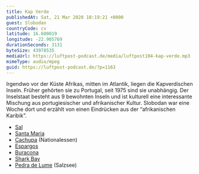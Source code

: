 ```yaml
---
title: Kap Verde
publishedAt: Sat, 21 Mar 2020 18:19:21 +0000
guest: Slobodan
countryCode: cv
latitude: 16.600019
longitude: -22.905769
durationSeconds: 3131
byteSize: 43978535
mediaUrl: https://luftpost-podcast.de/media/luftpost104-kap-verde.mp3
mimeType: audio/mpeg
guid: https://luftpost-podcast.de/?p=1163
---
```


Irgendwo vor der Küste Afrikas, mitten im Atlantik, liegen die Kapverdischen Inseln. Früher gehörten sie zu Portugal, seit 1975 sind sie unabhängig. Der Inselstaat besteht aus 9 bewohnten Inseln und ist kulturell eine interessante Mischung aus portugiesischer und afrikanischer Kultur. Slobodan war eine Woche dort und erzählt von einen Eindrücken aus der “afrikanischen Karibik”. 
* [Sal](https://de.wikipedia.org/wiki/Sal%5F%28Kap%5FVerde%29%29)
* [Santa Maria](https://de.wikipedia.org/wiki/Santa%5FMaria%5F%28Kap%5FVerde%29%29)
* [Cachupa](https://en.wikipedia.org/wiki/Cachupa) (Nationalessen)
* [Espargos](https://de.wikipedia.org/wiki/Espargos)
* [Buracona](https://www.tripadvisor.co.uk/Attraction%5FReview-g482847-d2364257-Reviews-Buracona%5FOlho%5FAzul-Ilha%5Fdo%5FSal.html)
* [Shark Bay](https://www.tripadvisor.co.uk/Attraction%5FReview-g482848-d7023122-Reviews-Shark%5FBay-Santa%5FMaria%5FIlha%5Fdo%5FSal.html)
* [Pedra de Lume](https://de.wikipedia.org/wiki/Pedra%5Fde%5FLume) (Salzsee)
